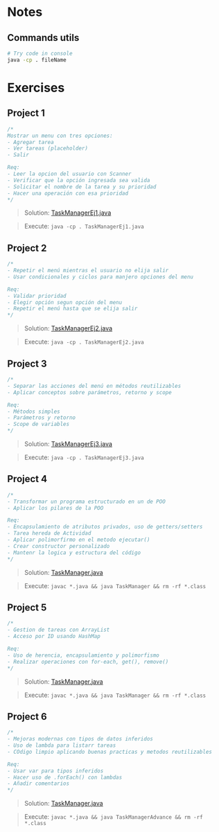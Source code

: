 # Notes

## Commands utils
```bash
# Try code in console
java -cp . fileName
```

# Exercises

## Project 1
```java
/*
Mostrar un menu con tres opciones:
- Agregar tarea
- Ver tareas (placeholder)
- Salir

Req:
- Leer la opcion del usuario con Scanner
- Verificar que la opción ingresada sea valida
- Solicitar el nombre de la tarea y su prioridad
- Hacer una operación con esa prioridad
*/
```

> Solution: [TaskManagerEj1.java](./src/TaskManagerEj1.java)

> Execute: ```java -cp . TaskManagerEj1.java```


## Project 2
```java
/*
- Repetir el menú mientras el usuario no elija salir
- Usar condicionales y ciclos para manjero opciones del menu

Req:
- Validar prioridad
- Elegir opción segun opción del menu
- Repetir el menú hasta que se elija salir
*/
```

> Solution: [TaskManagerEj2.java](./src/TaskManagerEj2.java)

> Execute: ```java -cp . TaskManagerEj2.java```


## Project 3
```java
/*
- Separar las acciones del menú en métodos reutilizables
- Aplicar conceptos sobre parámetros, retorno y scope

Req:
- Métodos simples
- Parámetros y retorno
- Scope de variables
*/
```

> Solution: [TaskManagerEj3.java](./src/TaskManagerEj3.java)

> Execute: ```java -cp . TaskManagerEj3.java```


## Project 4
```java
/*
- Transformar un programa estructurado en un de POO
- Aplicar los pilares de la POO

Req:
- Encapsulamiento de atributos privados, uso de getters/setters
- Tarea hereda de Actividad
- Aplicar polimorfirmo en el metodo ejecutar()
- Crear constructor personalizado
- Mantenr la logica y estructura del código
*/
```

> Solution: [TaskManager.java](./src/ej4/TaskManager.java)

> Execute: ```javac *.java && java TaskManager && rm -rf *.class```


## Project 5
```java
/*
- Gestion de tareas con ArrayList
- Acceso por ID usando HashMap

Req:
- Uso de herencia, encapsulamiento y polimorfismo
- Realizar operaciones con for-each, get(), remove()
*/
```

> Solution: [TaskManager.java](./src/ej5/TaskManager.java)

> Execute: ```javac *.java && java TaskManager && rm -rf *.class```


## Project 6
```java
/*
- Mejoras modernas con tipos de datos inferidos
- Uso de lambda para listarr tareas
- COdigo limpio aplicando buenas practicas y metodos reutilizables

Req:
- Usar var para tipos inferidos
- Hacer uso de .forEach() con lambdas
- Añadir comentarios
*/
```

> Solution: [TaskManager.java](./src/ej6/TaskManager.java)

> Execute: ```javac *.java && java TaskManagerAdvance && rm -rf *.class```